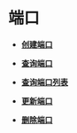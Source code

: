 # 端口<a name="vpc_port01_0000"></a>

-   **[创建端口](创建端口.md)**  

-   **[查询端口](查询端口.md)**  

-   **[查询端口列表](查询端口列表.md)**  

-   **[更新端口](更新端口.md)**  

-   **[删除端口](删除端口.md)**  


